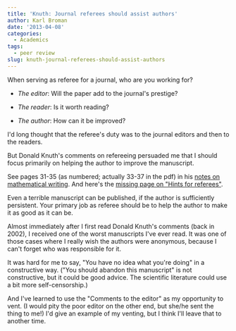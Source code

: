 ```yaml
---
title: 'Knuth: Journal referees should assist authors'
author: Karl Broman
date: '2013-04-08'
categories:
  - Academics
tags:
  - peer review
slug: knuth-journal-referees-should-assist-authors
---
```


When serving as referee for a journal, who are you working for?

  * _The editor_: Will the paper add to the journal's prestige?

  * _The reader_: Is it worth reading?

  * _The author_: How can it be improved?

I'd long thought that the referee's duty was to the journal editors and then to the readers.

But Donald Knuth's comments on refereeing persuaded me that I should focus primarily on helping the author to improve the manuscript.

See pages 31-35 (as numbered; actually 33-37 in the pdf) in his [notes on mathematical writing](http://jmlr.csail.mit.edu/reviewing-papers/knuth_mathematical_writing.pdf). And here's the [missing page on "Hints for referees"](http://www.ifs.tuwien.ac.at/~silvia/research-tips/Knuth.pdf).

Even a terrible manuscript can be published, if the author is sufficiently persistent. Your primary job as referee should be to help the author to make it as good as it can be.

Almost immediately after I first read Donald Knuth's comments (back in 2002), I received one of the worst manuscripts I've ever read. It was one of those cases where I really wish the authors were anonymous, because I can't forget who was responsible for it.

It was hard for me to say, "You have no idea what you're doing" in a constructive way. ("You should abandon this manuscript" is not constructive, but it could be good advice. The scientific literature could use a bit more self-censorship.)

And I've learned to use the "Comments to the editor" as my opportunity to vent. (I would pity the poor editor on the other end, but she/he sent the thing to me!) I'd give an example of my venting, but I think I'll leave that to another time.
